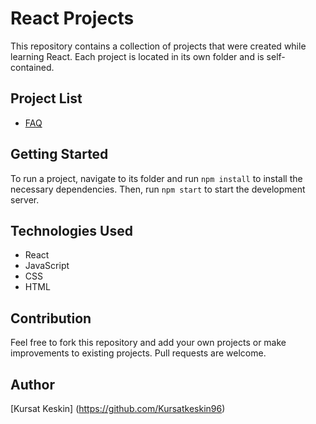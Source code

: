 # React Projects

This repository contains a collection of projects that were created while learning React. Each project is located in its own folder and is self-contained.

## Project List

- [FAQ](https://github.com/Kursatkeskin96/React-Training-Projects/tree/master/faq)

## Getting Started

To run a project, navigate to its folder and run `npm install` to install the necessary dependencies. Then, run `npm start` to start the development server.

## Technologies Used

- React
- JavaScript
- CSS
- HTML

## Contribution

Feel free to fork this repository and add your own projects or make improvements to existing projects. Pull requests are welcome.

## Author

[Kursat Keskin] (https://github.com/Kursatkeskin96)
